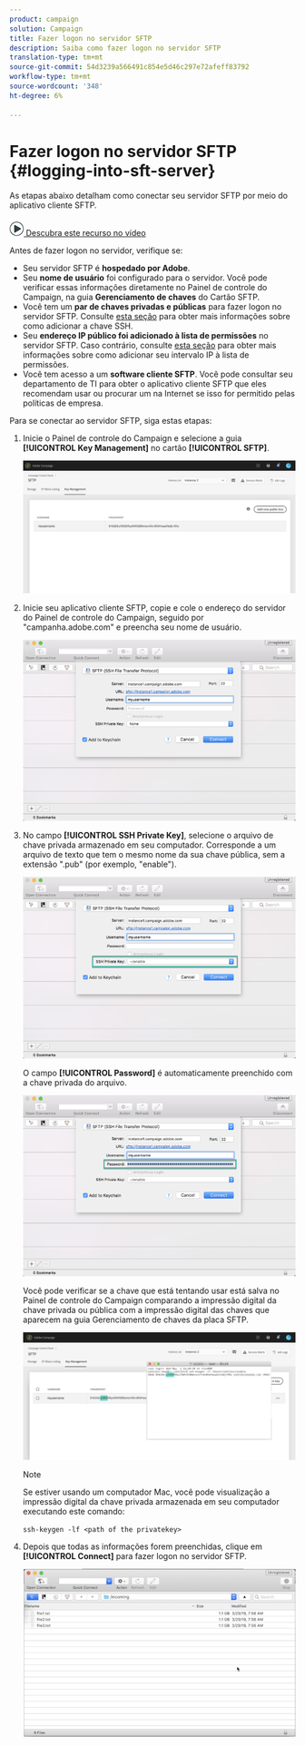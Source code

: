 ```yaml
---
product: campaign
solution: Campaign
title: Fazer logon no servidor SFTP
description: Saiba como fazer logon no servidor SFTP
translation-type: tm+mt
source-git-commit: 54d3239a566491c854e5d46c297e72afeff83792
workflow-type: tm+mt
source-wordcount: '348'
ht-degree: 6%

---
```



# Fazer logon no servidor SFTP {#logging-into-sft-server}

As etapas abaixo detalham como conectar seu servidor SFTP por meio do aplicativo cliente SFTP.

![](assets/do-not-localize/how-to-video.png)[ Descubra este recurso no vídeo](https://video.tv.adobe.com/v/27263?quality=12&captions=por_br)

Antes de fazer logon no servidor, verifique se:

* Seu servidor SFTP é **hospedado por Adobe**.
* Seu **nome de usuário** foi configurado para o servidor. Você pode verificar essas informações diretamente no Painel de controle do Campaign, na guia **Gerenciamento de chaves** do Cartão SFTP.
* Você tem um **par de chaves privadas e públicas** para fazer logon no servidor SFTP. Consulte [esta seção](../../sftp/using/key-management.md) para obter mais informações sobre como adicionar a chave SSH.
* Seu **endereço IP público foi adicionado à lista de permissões** no servidor SFTP. Caso contrário, consulte [esta seção](../../sftp/using/ip-range-allow-listing.md) para obter mais informações sobre como adicionar seu intervalo IP à lista de permissões.
* Você tem acesso a um **software cliente SFTP**. Você pode consultar seu departamento de TI para obter o aplicativo cliente SFTP que eles recomendam usar ou procurar um na Internet se isso for permitido pelas políticas de empresa.

Para se conectar ao servidor SFTP, siga estas etapas:

1. Inicie o Painel de controle do Campaign e selecione a guia **[!UICONTROL Key Management]** no cartão **[!UICONTROL SFTP]**.

   ![](assets/sftp_card.png)

1. Inicie seu aplicativo cliente SFTP, copie e cole o endereço do servidor do Painel de controle do Campaign, seguido por &quot;campanha.adobe.com&quot; e preencha seu nome de usuário.

   ![](assets/do-not-localize/connect1.png)

1. No campo **[!UICONTROL SSH Private Key]**, selecione o arquivo de chave privada armazenado em seu computador. Corresponde a um arquivo de texto que tem o mesmo nome da sua chave pública, sem a extensão &quot;.pub&quot; (por exemplo, &quot;enable&quot;).

   ![](assets/do-not-localize/connect2.png)

   O campo **[!UICONTROL Password]** é automaticamente preenchido com a chave privada do arquivo.

   ![](assets/do-not-localize/connect3.png)

   Você pode verificar se a chave que está tentando usar está salva no Painel de controle do Campaign comparando a impressão digital da chave privada ou pública com a impressão digital das chaves que aparecem na guia Gerenciamento de chaves da placa SFTP.

   ![](assets/fingerprint_compare.png)

   >[!NOTE]
   >
   >Se estiver usando um computador Mac, você pode visualização a impressão digital da chave privada armazenada em seu computador executando este comando:
   >
   >`ssh-keygen -lf <path of the privatekey>`

1. Depois que todas as informações forem preenchidas, clique em **[!UICONTROL Connect]** para fazer logon no servidor SFTP.

   ![](assets/do-not-localize/sftpconnected.png)

